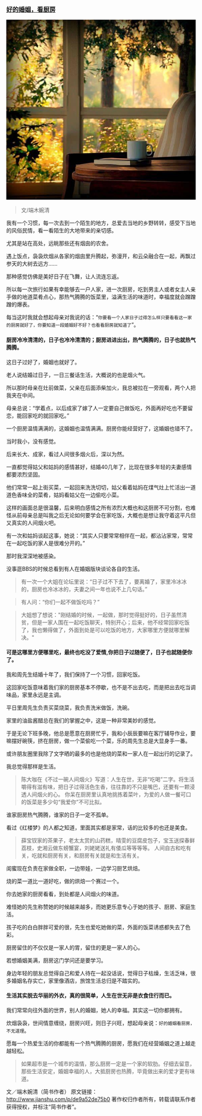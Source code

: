 ### [好的婚姻，看厨房](http://www.jianshu.com/p/de9a52de75b0)
![好的婚姻，看厨房](img/好的婚姻，看厨房.jpg)
> 文/端木婉清



我有一个习惯，每一次去到一个陌生的地方，总爱去当地的乡野转转，感受下当地的风俗民情，看一看陌生的大地带来的亲切感。

尤其是站在高处，远眺那些还有烟囱的农舍。

遇上饭点，袅袅炊烟从各家的烟囱里升腾起，弥漫开，和云朵融合在一起，再飘过参天的大树去远方……

那种感觉仿佛是美好日子在飞舞，让人流连忘返。

所以每一次旅行如果有幸能够去一户人家，进一次厨房，吃到男主人或者女主人亲手做的地道菜肴点心，那热气腾腾的饭菜里，溢满生活的味道时，幸福度就会蹭蹭蹭的爆表。

每当这时我就会想起母亲对我说的话：“`你要看一个人家日子过得怎么样只要看看这一家的厨房就好了，你要知道一段婚姻好不好？也看看厨房就知道了`”。

#### 厨房冷冷清清的，日子也冷冷清清的；厨房进进出出，热气腾腾的，日子也就热气腾腾。

这日子过好了，婚姻也就好了。

老人说结婚过日子，一日三餐话生活，大概说的也是烟火气。

所以那时母亲在灶前做菜，父亲在后面添柴加火，我总被拉在一旁观看，两个人把我夹在中间。

母亲总说：“学着点，以后成家了嫁了人一定要自己做饭吃，外面再好吃也不要留恋，能回家吃的就回家吃。”

一个厨房温情满满的，这婚姻也温情满满。厨房你能经营好了，这婚姻也错不了。

当时我小，没有感觉。

后来长大、成家，看过人间很多烟火后，深以为然。

一直都觉得姑父和姑妈的感情甚好，结婚40几年了，比现在很多年轻的夫妻感情都要浓烈坚固。

他们常常一起上街买菜，一起回来洗洗切切，姑父看着姑妈在煤气灶上忙活出一道道色香味全的菜肴，姑妈看姑父在一边偷吃小菜。

这样的画面总是很温馨，后来明白感情之所有浓烈大概也和这厨房不可分割，也难怪从前母亲总是叫我之后无论如何要学会在家吃饭，大概也是想让我守着这平凡但又真实的人间烟火吧。

有一次和姑妈谈起这事，她说：“其实人只要常常相伴在一起，都沾沾家常，常常在一起吃饭的家人是很难分开的。”

那时我深深地被感染。

没事逛BBS的时候总看到有人在婚姻版块谈论各自的生活。

>有一次一个大姐在论坛里说：“日子过不下去了，要离婚了，家里冷冰冰的，厨房也冷冰冰的，夫妻之间一年也说不上几句话。”

>有人问：“你们一起不做饭吃吗？”

>大姐想了想说："刚结婚的时候，一起做，那时觉得挺好的，日子虽然清贫，但是一家人围在一起吃饭聊天，特别开心；后来，他不经常回家吃饭了，我也懒得做了，外面到处是可以吃饭的地方，大家哪里方便就哪里解决。"

#### 可是这哪里方便哪里吃，最终也吃没了爱情,你把日子过随便了，日子也就随便你了。



我和周先生结婚十年了，我们保持了一个习惯，回家吃饭。

这回家吃饭意味着我们家的厨房基本不停歇，也不是不出去吃，而是把出去吃当调味品，家里永远是主调。

平日里周先生负责买菜烧菜，我负责洗米做饭，洗碗。

家里的油盐酱醋总在我们的掌握之中，这是一种非常美妙的感觉。

于是无论下班多晚，他总是愿意在厨房忙乎，我和小辰辰要嘛在客厅辅导作业，要嘛摆好碗筷，挤在厨房，做一个菜偷吃一个菜，乐的周先生总是大显身手一番。

或许朋友圈里我除了文字晒的最多的也是他烧的菜和一家人在一起出行的记录了。

我总觉得那样是生活。

>陈大咖在《不过一碗人间烟火》写道：人生在世，无非“吃喝”二字。将生活嚼得有滋有味，把日子过得活色生香，往往靠的不只是嘴巴，还要有一颗浸透人间烟火的心。
你呆在厨房里认真地挑拣着菜叶，为爱的人做一餐可口的饭菜是多少句“我爱你”不可比拟。



谁家厨房热气腾腾，谁家的日子一定不孤单。

看过《红楼梦》的人都之知道，里面其实都是家常，话的比较多的也还是美食。

>薛宝钗家的茶果子，老太太赏的山药糕，晴雯的豆腐皮包子，宝玉送探春鲜荔枝，史湘云做东螃蟹宴，刘姥姥送礼有倭瓜等等等等。
人间自古和吃有关，吃就和厨房有关，和厨房有关就是和生活有关。




闺蜜现在负责在家做全职，一边带娃，一边学习厨艺烘焙。

烧的菜一道比一道好吃，做的烘焙一个赛过一个。

你去她家的厨房看看，到处都是人间烟火的味道。

难怪她的先生称赞她的时候越来越多，而她更乐意专心于她的孩子、厨房、家庭生活。

孩子吃的白白胖胖可爱的很，先生也爱吃她做的菜，外面的饭菜诱惑都失去了色彩。

厨房留住的不仅仅是一家人的胃，留住的更是一家人的心。

若想婚姻美满，厨房这门学问还是要学习。

身边年轻的朋友总觉得自己和爱人待在一起没话说，觉得日子枯燥，生活乏味，很多婚姻名存实亡，家里像酒店，旅馆生活总归是不踏实的。

#### 生活其实脱去华丽的外衣，真的很简单，人生在世无非是衣食住行而已。
我们常常向往外面的世界，别人的婚姻，她人的幸福。其实这一切你都拥有。

炊烟袅袅，世间情意缠绕，厨房兴旺，则日子兴旺，想起母亲说：`好的婚姻看厨房，不无道理`。

愿每一个热爱生活的你都能有一个热气腾腾的厨房，愿我们在经营婚姻之道上越走越轻松。

>如果超市是一个城市的温情，那么厨房一定是一个家的软肋。仔细去留意，那些生活安定，婚姻幸福的人，大抵厨房也热腾，毕竟做出来的爱才更有味道。



文／端木婉清（简书作者）
原文链接：http://www.jianshu.com/p/de9a52de75b0
著作权归作者所有，转载请联系作者获得授权，并标注“简书作者”。
